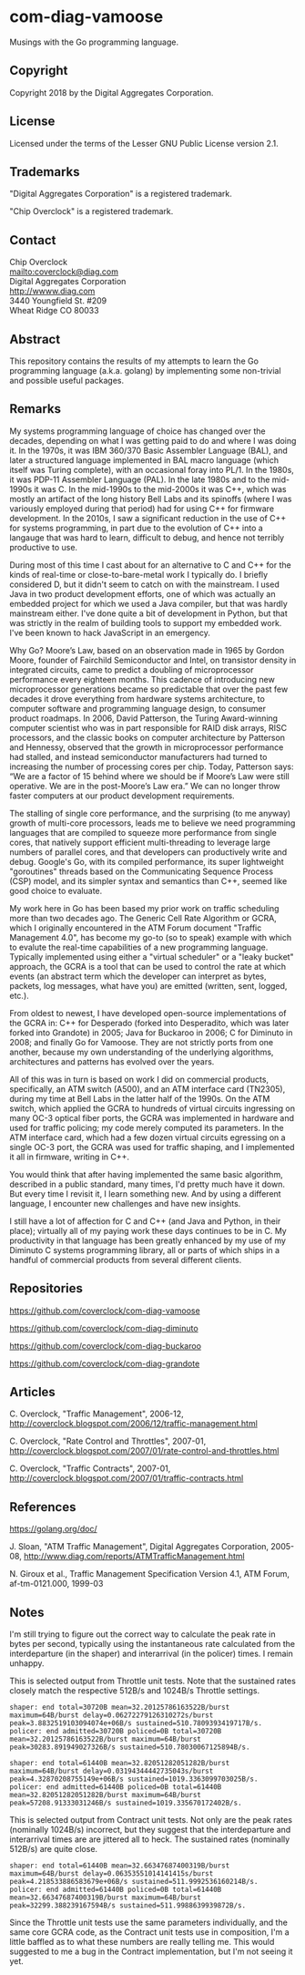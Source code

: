 # com-diag-vamoose

Musings with the Go programming language.

## Copyright

Copyright 2018 by the Digital Aggregates Corporation.

## License

Licensed under the terms of the Lesser GNU Public License version 2.1.

## Trademarks

"Digital Aggregates Corporation" is a registered trademark.

"Chip Overclock" is a registered trademark.

## Contact

Chip Overclock    
<mailto:coverclock@diag.com>    
Digital Aggregates Corporation    
<http://wwww.diag.com>    
3440 Youngfield St. #209    
Wheat Ridge CO 80033    

## Abstract

This repository contains the results of my attempts to learn the Go
programming language (a.k.a. golang) by implementing some non-trivial
and possible useful packages.

## Remarks

My systems programming language of choice has changed over the decades,
depending on what I was getting paid to do and where I was doing it. In
the 1970s, it was IBM 360/370 Basic Assembler Language (BAL), and later
a structured language implemented in BAL macro language (which itself
was Turing complete), with an occasional foray into PL/1. In the 1980s,
it was PDP-11 Assembler Language (PAL). In the late 1980s and to the
mid-1990s it was C. In the mid-1990s to the mid-2000s it was C++, which
was mostly an artifact of the long history Bell Labs and its spinoffs
(where I was variously employed during that period) had for using C++
for firmware development. In the 2010s, I saw a significant reduction
in the use of C++ for systems programming, in part due to the evolution
of C++ into a langauge that was hard to learn, difficult to debug,
and hence not terribly productive to use.

During most of this time I cast about for an alternative to C and C++
for the kinds of real-time or close-to-bare-metal work I typically do. I
briefly considered D, but it didn't seem to catch on with the mainstream.
I used Java in two product development efforts, one of which was
actually an embedded project for which we used a Java compiler, but that
was hardly mainstream either. I've done quite a bit of development in
Python, but that was strictly in the realm of building tools to support
my embedded work. I've been known to hack JavaScript in an emergency.

Why Go? Moore’s Law, based on an observation made in 1965 by Gordon
Moore, founder of Fairchild Semiconductor and Intel, on transistor
density in integrated circuits, came to predict a doubling of
microprocessor performance every eighteen months. This cadence of
introducing new microprocessor generations became so predictable
that over the past few decades it drove everything from hardware
systems architecture, to computer software and programming language
design, to consumer product roadmaps. In 2006, David Patterson, the
Turing Award-winning computer scientist who was in part responsible
for RAID disk arrays, RISC processors, and the classic books on
computer architecture by Patterson and Hennessy, observed that the
growth in microprocessor performance had stalled, and instead
semiconductor manufacturers had turned to increasing the number of
processing cores per chip. Today, Patterson says: “We are a factor
of 15 behind where we should be if Moore’s Law were still operative.
We are in the post-Moore’s Law era.” We can no longer throw faster
computers at our product development requirements.

The stalling of single core performance, and the surprising (to me
anyway) growth of multi-core processors, leads me to believe we
need programming languages that are compiled to squeeze more
performance from single cores, that natively support efficient
multi-threading to leverage large numbers of parallel cores, and
that developers can productively write and debug. Google's Go, with
its compiled performance, its super lightweight "goroutines" threads
based on the Communicating Sequence Process (CSP) model, and its
simpler syntax and semantics than C++, seemed like good choice to evaluate.

My work here in Go has been based my prior work on traffic scheduling
more than two decades ago. The Generic Cell Rate Algorithm or GCRA, which
I originally encountered in the ATM Forum document "Traffic Management
4.0", has become my go-to (so to speak) example with which to evalute
the real-time capabilities of a new programming language. Typically
implemented using either a "virtual scheduler" or a "leaky bucket"
approach, the GCRA is a tool that can be used to control the rate at
which events (an abstract term which the developer can interpret as
bytes, packets, log messages, what have you) are emitted (written, sent,
logged, etc.).

From oldest to newest, I have developed open-source implementations of
the GCRA in: C++ for Desperado (forked into Desperadito, which was later
forked into Grandote) in 2005; Java for Buckaroo in 2006; C for Diminuto
in 2008; and finally Go for Vamoose. They are not strictly ports from
one another, because my own understanding of the underlying algorithms,
architectures and patterns has evolved over the years.

All of this was in turn is based on work I did on commercial products,
specifically, an ATM switch (A500), and an ATM interface card (TN2305),
during my time at Bell Labs in the latter half of the 1990s. On the
ATM switch, which applied the GCRA to hundreds of virtual circuits ingressing
on many OC-3 optical fiber ports, the GCRA was implemented in hardware and used
for traffic policing; my code merely computed its parameters. In the
ATM interface card, which had a few dozen virtual circuits egressing on a single
OC-3 port, the GCRA was used for traffic shaping, and I implemented it all in
firmware, writing in C++.

You would think that after having implemented the same basic algorithm,
described in a public standard, many times, I'd pretty much have it
down. But every time I revisit it, I learn something new. And by using
a different language, I encounter new challenges and have new insights.

I still have a lot of affection for C and C++ (and Java and Python,
in their place); virtually all of my paying work these days continues to
be in C. My productivity in that language has been greatly enhanced
by my use of my Diminuto C systems programming library, all or parts of which
ships in a handful of commercial products from several different clients.

## Repositories

<https://github.com/coverclock/com-diag-vamoose>

<https://github.com/coverclock/com-diag-diminuto>

<https://github.com/coverclock/com-diag-buckaroo>

<https://github.com/coverclock/com-diag-grandote>

## Articles

C. Overclock, "Traffic Management", 2006-12,
<http://coverclock.blogspot.com/2006/12/traffic-management.html>

C. Overclock, "Rate Control and Throttles", 2007-01,
<http://coverclock.blogspot.com/2007/01/rate-control-and-throttles.html>

C. Overclock, "Traffic Contracts", 2007-01,
<http://coverclock.blogspot.com/2007/01/traffic-contracts.html>

## References

<https://golang.org/doc/>

J. Sloan, "ATM Traffic Management", Digital Aggregates Corporation, 2005-08,
<http://www.diag.com/reports/ATMTrafficManagement.html>

N. Giroux et al., Traffic Management Specification Version 4.1, ATM Forum,
af-tm-0121.000, 1999-03

## Notes

I'm still trying to figure out the correct way to calculate the peak rate in
bytes per second, typically using the instantaneous rate calculated from the
interdeparture (in the shaper) and interarrival (in the policer) times. I
remain unhappy.

This is selected output from Throttle unit tests. Note that the sustained rates
closely match the respective 512B/s and 1024B/s Throttle settings.

    shaper: end total=30720B mean=32.20125786163522B/burst maximum=64B/burst delay=0.06272279126310272s/burst peak=3.8832519103094074e+06B/s sustained=510.7809393419717B/s.
    policer: end admitted=30720B policed=0B total=30720B mean=32.20125786163522B/burst maximum=64B/burst peak=30283.891949027326B/s sustained=510.78030067125894B/s.

    shaper: end total=61440B mean=32.82051282051282B/burst maximum=64B/burst delay=0.03194344442735043s/burst peak=4.32870208755149e+06B/s sustained=1019.3363099703025B/s.
    policer: end admitted=61440B policed=0B total=61440B mean=32.82051282051282B/burst maximum=64B/burst peak=57208.91333031246B/s sustained=1019.335670172402B/s.

This is selected output from Contract unit tests. Not only are the peak rates
(nominally 1024B/s) incorrect, but they suggest that the interdeparture and
interarrival times are are jittered all to heck. The sustained rates (nominally
512B/s) are quite close.

    shaper: end total=61440B mean=32.66347687400319B/burst maximum=64B/burst delay=0.06353551014141415s/burst peak=4.218533886583679e+06B/s sustained=511.9992536160214B/s.
    policer: end admitted=61440B policed=0B total=61440B mean=32.66347687400319B/burst maximum=64B/burst peak=32299.388239167594B/s sustained=511.9988639939872B/s.

Since the Throttle unit tests use the same parameters individually, and the
same core GCRA code, as the Contract unit tests use in composition, I'm
a little baffled as to what these numbers are really telling me. This would
suggested to me a bug in the Contract implementation, but I'm not seeing it
yet.